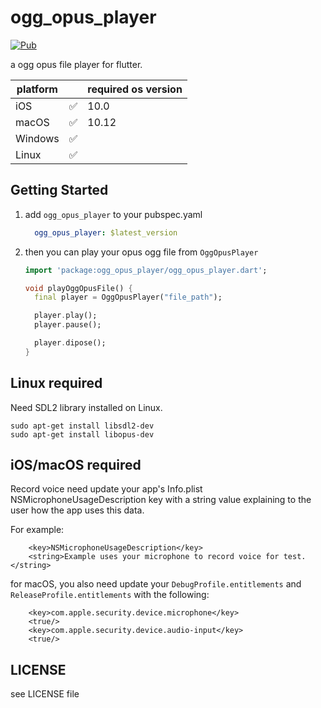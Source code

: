 # ogg_opus_player

[![Pub](https://img.shields.io/pub/v/ogg_opus_player.svg)](https://pub.dev/packages/ogg_opus_player)

a ogg opus file player for flutter.

| platform  |       | required os version |
|-----------|-------|---------------------|
| iOS       | ✅     | 10.0                |
| macOS     | ✅     | 10.12               |
| Windows   | ✅     |                     |
| Linux     | ✅     |                     |

## Getting Started

1. add `ogg_opus_player` to your pubspec.yaml

    ```yaml
      ogg_opus_player: $latest_version
    ```

2. then you can play your opus ogg file from `OggOpusPlayer`

    ```dart
    import 'package:ogg_opus_player/ogg_opus_player.dart';
    
    void playOggOpusFile() {
      final player = OggOpusPlayer("file_path");
    
      player.play();
      player.pause();
    
      player.dipose();
    }
    ```

## Linux required

Need SDL2 library installed on Linux.

```shell
sudo apt-get install libsdl2-dev
sudo apt-get install libopus-dev
```

## iOS/macOS required

Record voice need update your app's Info.plist NSMicrophoneUsageDescription key with a string value 
explaining to the user how the app uses this data.

For example:

```
    <key>NSMicrophoneUsageDescription</key>
    <string>Example uses your microphone to record voice for test.</string>
```

for macOS, you also need update your `DebugProfile.entitlements` and `ReleaseProfile.entitlements` with the following:

```
    <key>com.apple.security.device.microphone</key>
    <true/>
    <key>com.apple.security.device.audio-input</key>
    <true/>
```

## LICENSE

see LICENSE file
